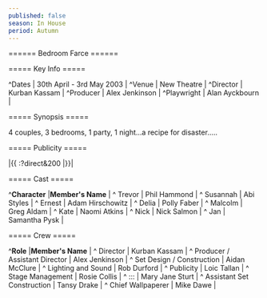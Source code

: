 ```yaml
---
published: false
season: In House
period: Autumn
---
```


====== Bedroom Farce ======

===== Key Info =====

^Dates        | 30th April - 3rd May 2003 |
^Venue        | New Theatre |
^Director     | Kurban Kassam |
^Producer     | Alex Jenkinson |
^Playwright   | Alan Ayckbourn |

===== Synopsis =====

4 couples, 3 bedrooms, 1 party, 1 night...a recipe for disaster.....

===== Publicity =====

|{{ :?direct&200 |}}|


===== Cast =====

^**Character**            |**Member's Name** |
^ Trevor                  | Phil Hammond |
^ Susannah                | Abi Styles |
^ Ernest                  | Adam Hirschowitz | 
^ Delia                   | Polly Faber |
^ Malcolm                 | Greg Aldam |
^ Kate                    | Naomi Atkins |
^ Nick                    | Nick Salmon |
^ Jan                     | Samantha Pysk |


===== Crew =====

^**Role**                  |**Member's Name** |
^ Director                      | Kurban Kassam |
^ Producer / Assistant Director | Alex Jenkinson |
^ Set Design / Construction     | Aidan McClure |
^ Lighting and Sound            | Rob Durford |
^ Publicity                     | Loic Tallan | 
^ Stage Management              | Rosie Collis |
^ :::                           | Mary Jane Sturt |
^ Assistant Set Construction    | Tansy Drake |
^ Chief Wallpaperer             | Mike Dawe |

